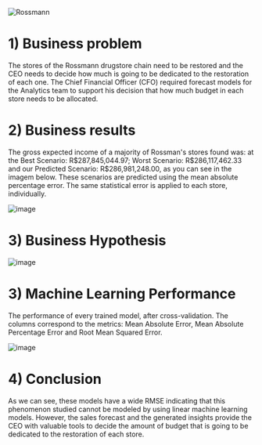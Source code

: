 ![Rossmann](https://user-images.githubusercontent.com/81034654/120236058-cb01a200-c231-11eb-8c27-48e46658765a.jpg)

<h1> 1) Business problem </h1>
The stores of the Rossmann drugstore chain need to be restored and the CEO needs to decide how much is going to be dedicated to the restoration of each one. The Chief Financial Officer (CFO) required forecast models for the Analytics team to support his decision that how much budget in each store needs to be allocated.


<h1> 2) Business results </h1>
The gross expected income of a majority of Rossman's stores found was: at the Best Scenario:  R$287,845,044.97; Worst Scenario: R$286,117,462.33 and our Predicted Scenario:  R$286,981,248.00, as you can see in the imagem below. These scenarios are predicted using the mean absolute percentage error.  The same statistical error is applied to each store, individually. 

![image](https://user-images.githubusercontent.com/81034654/120239574-f639c080-c234-11eb-964d-1e30c76c20fa.png)

<h1> 3) Business Hypothesis </h1>


  
  ![image](https://user-images.githubusercontent.com/81034654/120240202-5f6e0380-c236-11eb-904d-2f636f95dad5.png)
  
  

<h1> 3) Machine Learning Performance </h1>
The performance of every trained model, after cross-validation. The columns correspond to the metrics: Mean Absolute Error, Mean Absolute Percentage Error and Root Mean Squared Error.


![image](https://user-images.githubusercontent.com/81034654/120242497-5e8ba080-c23b-11eb-93ea-4c14cd77487b.png)


<h1> 4) Conclusion </h1>

  As we can see, these models have a wide RMSE indicating that this phenomenon studied cannot be modeled by using linear machine learning models. However, the sales forecast and the generated insights provide the CEO with valuable tools to decide the amount of budget that is going to be dedicated to the restoration of each store.
  
  
  
